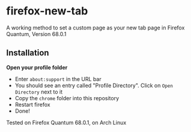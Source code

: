 # firefox-new-tab
A working method to set a custom page as your new tab page in Firefox Quantum, Version 68.0.1

## Installation
**Open your profile folder**
+ Enter `about:support` in the URL bar
+ You should see an entry called "Profile Directory". Click on `Open Directory` next to it
+ Copy the `chrome` folder into this repository
+ Restart firefox
+ Done!

Tested on Firefox Quantum 68.0.1, on Arch Linux
